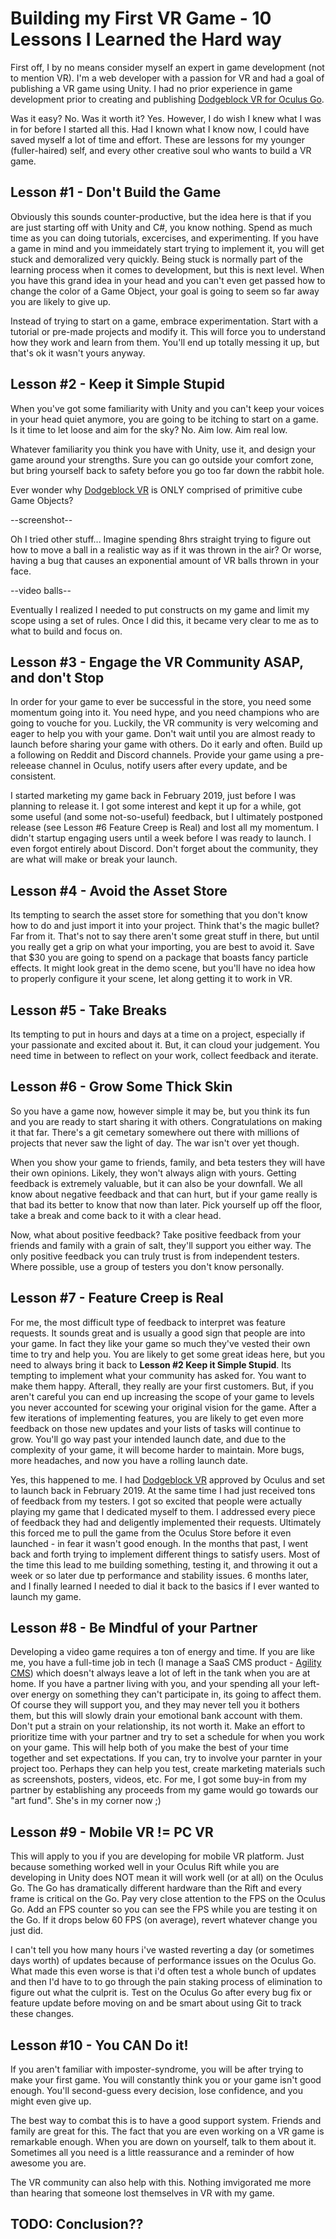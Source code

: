 # Building my First VR Game - 10 Lessons I Learned the Hard way

First off, I by no means consider myself an expert in game development (not to mention VR). I'm a web developer with a passion for VR and had a goal of publishing a VR game using Unity. I had no prior experience in game development prior to creating and publishing [Dodgeblock VR for Oculus Go](https://dodgeblockvr.com).

 Was it easy? No. Was it worth it? Yes. However, I do wish I knew what I was in for before I started all this. Had I known what I know now, I could have saved myself a lot of time and effort. These are lessons for my younger (fuller-haired) self, and every other creative soul who wants to build a VR game.


## Lesson #1 - Don't Build the Game
Obviously this sounds counter-productive, but the idea here is that if you are just starting off with Unity and C#, you know nothing. Spend as much time as you can doing tutorials, excercises, and experimenting. If you have a game in mind and you immeidately start trying to implement it, you will get stuck and demoralized very quickly. Being stuck is normally part of the learning process when it comes to development, but this is next level. When you have this grand idea in your head and you can't even get passed how to change the color of a Game Object, your goal is going to seem so far away you are likely to give up.

Instead of trying to start on a game, embrace experimentation. Start with a tutorial or pre-made projects and modify it. This will force you to understand how they work and learn from them. You'll end up totally messing it up, but that's ok it wasn't yours anyway.

## Lesson #2 - Keep it Simple Stupid 
When you've got some familiarity with Unity and you can't keep your voices in your head quiet anymore, you are going to be itching to start on a game. Is it time to let loose and aim for the sky? No. Aim low. Aim real low. 

Whatever familiarity you think you have with Unity, use it, and design your game around your strengths. Sure you can go outside your comfort zone, but bring yourself back to safety before you go too far down the rabbit hole.

Ever wonder why [Dodgeblock VR](https://dodgeblockvr.com) is ONLY comprised of primitive cube Game Objects? 

--screenshot--

Oh I tried other stuff... Imagine spending 8hrs straight trying to figure out how to move a ball in a realistic way as if it was thrown in the air? Or worse, having a bug that causes an exponential amount of VR balls thrown in your face.

--video balls--

Eventually I realized I needed to put constructs on my game and limit my scope using a set of rules. Once I did this, it became very clear to me as to what to build and focus on.

## Lesson #3 - Engage the VR Community ASAP, and don't Stop
In order for your game to ever be successful in the store, you need some momentum going into it. You need hype, and you need champions who are going to vouche for you. Luckily, the VR community is very welcoming and eager to help you with your game. Don't wait until you are almost ready to launch before sharing your game with others. Do it early and often. Build up a following on Reddit and Discord channels. Provide your game using a pre-releease channel in Oculus, notify users after every update, and be consistent.

I started marketing my game back in February 2019, just before I was planning to release it. I got some interest and kept it up for a while, got some useful (and some not-so-useful) feedback, but I ultimately postponed release (see Lesson #6 Feature Creep is Real) and lost all my momentum. I didn't startup engaging users until a week before I was ready to launch. I even forgot entirely about Discord. Don't forget about the community, they are what will make or break your launch.


## Lesson #4 - Avoid the Asset Store
Its tempting to search the asset store for something that you don't know how to do and just import it into your project. Think that's the magic bullet? Far from it. That's not to say there aren't some great stuff in there, but until you really get a grip on what your importing, you are best to avoid it. Save that $30 you are going to spend on a package that boasts fancy particle effects. It might look great in the demo scene, but you'll have no idea how to properly configure it your scene, let along getting it to work in VR.

## Lesson #5 - Take Breaks
Its tempting to put in hours and days at a time on a project, especially if your passionate and excited about it. But, it can cloud your judgement. You need time in between to reflect on your work, collect feedback and iterate.

## Lesson #6 - Grow Some Thick Skin
So you have a game now, however simple it may be, but you think its fun and you are ready to start sharing it with others. Congratulations on making it that far. There's a git cemetary somewhere out there with millions of projects that never saw the light of day. The war isn't over yet though.

When you show your game to friends, family, and beta testers they will have their own opinions. Likely, they won't always align with yours. Getting feedback is extremely valuable, but it can also be your downfall. We all know about negative feedback and that can hurt, but if your game really is that bad its better to know that now than later. Pick yourself up off the floor, take a break and come back to it with a clear head.

Now, what about positive feedback? Take positive feedback from your friends and family with a grain of salt, they'll support you either way. The only positive feedback you can truly trust is from independent testers. Where possible, use a group of testers you don't know personally.

## Lesson #7 - Feature Creep is Real
For me, the most difficult type of feedback to interpret was feature requests. It sounds great and is usually a good sign that people are into your game. In fact they like your game so much they've vested their own time to try and help you. You are likely to get some great ideas here, but you need to always bring it back to **Lesson #2 Keep it Simple Stupid**. Its tempting to implement what your community has asked for. You want to make them happy. Afterall, they really are your first customers. But, if you aren't careful you can end up increasing the scope of your game to levels you never accounted for scewing your original vision for the game. After a few iterations of implementing features, you are likely to get even more feedback on those new updates and your lists of tasks will continue to grow. You'll go way past your intended launch date, and due to the complexity of your game, it will become harder to maintain. More bugs, more headaches, and now you have a rolling launch date. 

Yes, this happened to me. I had [Dodgeblock VR](https://dodgeblockvr.com) approved by Oculus and set to launch back in February 2019. At the same time I had just received tons of feedback from my testers. I got so excited that people were actually playing my game that I dedicated myself to them. I addressed every piece of feedback they had and deligently implemented their requests. Ultimately this forced me to pull the game from the Oculus Store before it even launched - in fear it wasn't good enough. In the months that past, I went back and forth trying to implement different things to satisfy users. Most of the time this lead to me building something, testing it, and throwing it out a week or so later due tp performance and stability issues. 6 months later, and I finally learned I needed to dial it back to the basics if I ever wanted to launch my game.

## Lesson #8 - Be Mindful of your Partner
Developing a video game requires a ton of energy and time. If you are like me, you have a full-time job in tech (I manage a SaaS CMS product - [Agility CMS](https://agilitycms.com)) which doesn't always leave a lot of left in the tank when you are at home. If you have a partner living with you, and your spending all your left-over energy on something they can't participate in, its going to affect them. Of course they will support you, and they may never tell you it bothers them, but this will slowly drain your emotional bank account with them. 
Don't put a strain on your relationship, its not worth it. Make an effort to prioritize time with your partner and try to set a schedule for when you work on your game. This will help both of you make the best of your time together and set expectations. If you can, try to involve your parnter in your project too. Perhaps they can help you test, create marketing materials such as screenshots, posters, videos, etc. For me, I got some buy-in from my partner by establishing any proceeds from my game would go towards our "art fund". She's in my corner now ;)

## Lesson #9 - Mobile VR != PC VR
This will apply to you if you are developing for mobile VR platform. Just because something worked well in your Oculus Rift while you are developing in Unity does NOT mean it will work well (or at all) on the Oculus Go. The Go has dramatically different hardware than the Rift and every frame is critical on the Go. Pay very close attention to the FPS on the Oculus Go. Add an FPS counter so you can see the FPS while you are testing it on the Go. If it drops below 60 FPS (on average), revert whatever change you just did. 

I can't tell you how many hours i've wasted reverting a day (or sometimes days worth) of updates because of performance issues on the Oculus Go. What made this even worse is that i'd often test a whole bunch of updates and then I'd have to to go through the pain staking process of elimination to figure out what the culprit is. Test on the Oculus Go after every bug fix or feature update before moving on and be smart about using Git to track these changes.

## Lesson #10 - You CAN Do it!
If you aren't familiar with imposter-syndrome, you will be after trying to make your first game. You will constantly think you or your game isn't good enough. You'll second-guess every decision, lose confidence, and you might even give up.

The best way to combat this is to have a good support system. Friends and family are great for this. The fact that you are even working on a VR game is remarkable enough. When you are down on yourself, talk to them about it. Sometimes all you need is a little reassurance and a reminder of how awesome you are. 

The VR community can also help with this. Nothing imvigorated me more than hearing that someone lost themselves in VR with my game.

## TODO: Conclusion??


